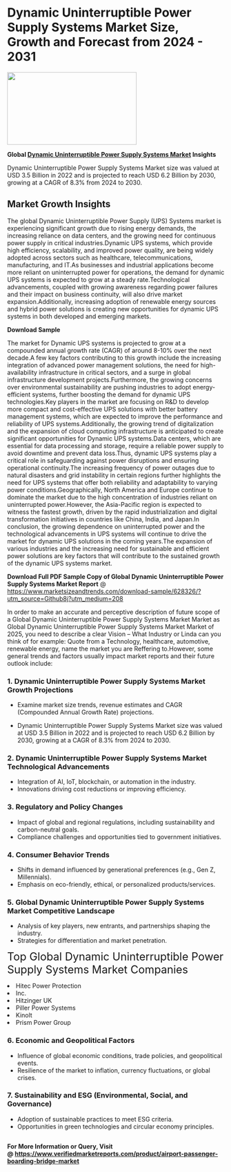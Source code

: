 <H1>Dynamic Uninterruptible Power Supply Systems Market Size, Growth and Forecast from 2024 - 2031</H1><img class="aligncenter size-medium wp-image-584254" src="https://thirdeyenews.in/wp-content/uploads/2024/09/Global-Market-Research-300x168.jpeg" alt="" width="300" height="168" /><p><strong>Global&nbsp;<a href="https://www.marketsizeandtrends.com/download-sample/628326/?utm_source=Github8j?utm_medium=208">Dynamic Uninterruptible Power Supply Systems Market</a> Insights</strong></p><p>Dynamic Uninterruptible Power Supply Systems Market size was valued at USD 3.5 Billion in 2022 and is projected to reach USD 6.2 Billion by 2030, growing at a CAGR of 8.3% from 2024 to 2030.</p><p><h2>Market Growth Insights</h2> <p>The global Dynamic Uninterruptible Power Supply (UPS) Systems market is experiencing significant growth due to rising energy demands, the increasing reliance on data centers, and the growing need for continuous power supply in critical industries.Dynamic UPS systems, which provide high efficiency, scalability, and improved power quality, are being widely adopted across sectors such as healthcare, telecommunications, manufacturing, and IT.As businesses and industrial applications become more reliant on uninterrupted power for operations, the demand for dynamic UPS systems is expected to grow at a steady rate.Technological advancements, coupled with growing awareness regarding power failures and their impact on business continuity, will also drive market expansion.Additionally, increasing adoption of renewable energy sources and hybrid power solutions is creating new opportunities for dynamic UPS systems in both developed and emerging markets.</p> <p><strong>Download Sample</strong></p> <p>The market for Dynamic UPS systems is projected to grow at a compounded annual growth rate (CAGR) of around 8-10% over the next decade.A few key factors contributing to this growth include the increasing integration of advanced power management solutions, the need for high-availability infrastructure in critical sectors, and a surge in global infrastructure development projects.Furthermore, the growing concerns over environmental sustainability are pushing industries to adopt energy-efficient systems, further boosting the demand for dynamic UPS technologies.Key players in the market are focusing on R&D to develop more compact and cost-effective UPS solutions with better battery management systems, which are expected to improve the performance and reliability of UPS systems.Additionally, the growing trend of digitalization and the expansion of cloud computing infrastructure is anticipated to create significant opportunities for Dynamic UPS systems.Data centers, which are essential for data processing and storage, require a reliable power supply to avoid downtime and prevent data loss.Thus, dynamic UPS systems play a critical role in safeguarding against power disruptions and ensuring operational continuity.The increasing frequency of power outages due to natural disasters and grid instability in certain regions further highlights the need for UPS systems that offer both reliability and adaptability to varying power conditions.Geographically, North America and Europe continue to dominate the market due to the high concentration of industries reliant on uninterrupted power.However, the Asia-Pacific region is expected to witness the fastest growth, driven by the rapid industrialization and digital transformation initiatives in countries like China, India, and Japan.In conclusion, the growing dependence on uninterrupted power and the technological advancements in UPS systems will continue to drive the market for dynamic UPS solutions in the coming years.The expansion of various industries and the increasing need for sustainable and efficient power solutions are key factors that will contribute to the sustained growth of the dynamic UPS systems market.</p> <p><span class=""><strong>Download Full PDF Sample Copy of Global Dynamic Uninterruptible Power Supply Systems Market Report</strong> @ <a href="https://www.marketsizeandtrends.com/download-sample/628326/?utm_source=Github8j?utm_medium=208" target="_blank">https://www.marketsizeandtrends.com/download-sample/628326/?utm_source=Github8j?utm_medium=208</a></span></p><p>In order to make an accurate and perceptive description of future scope of a Global&nbsp;Dynamic Uninterruptible Power Supply Systems Market Market as Global&nbsp;Dynamic Uninterruptible Power Supply Systems Market Market of 2025, you need to describe a clear Vision &ndash; What Industry or Linda can you think of for example: Quote from a Technology, healthcare, automotive, renewable energy, name the market you are Reffering to.However, some general trends and factors usually impact market reports and their future outlook include:</p><h3>1.&nbsp;<strong>Dynamic Uninterruptible Power Supply Systems Market Growth Projections</strong></h3><ul><li>Examine market size trends, revenue estimates and CAGR (Compounded Annual Growth Rate) projections.</li><li><p>Dynamic Uninterruptible Power Supply Systems Market size was valued at USD 3.5 Billion in 2022 and is projected to reach USD 6.2 Billion by 2030, growing at a CAGR of 8.3% from 2024 to 2030.</p></li></ul><h3>2.&nbsp;<strong>Dynamic Uninterruptible Power Supply Systems Market Technological Advancements</strong></h3><ul><li>Integration of AI, IoT, blockchain, or automation in the industry.</li><li>Innovations driving cost reductions or improving efficiency.</li></ul><h3>3.&nbsp;<strong>Regulatory and Policy Changes</strong></h3><ul><li>Impact of global and regional regulations, including sustainability and carbon-neutral goals.</li><li>Compliance challenges and opportunities tied to government initiatives.</li></ul><h3>4.&nbsp;<strong>Consumer Behavior Trends</strong></h3><ul><li>Shifts in demand influenced by generational preferences (e.g., Gen Z, Millennials).</li><li>Emphasis on eco-friendly, ethical, or personalized products/services.</li></ul><h3>5.&nbsp;<strong>Global Dynamic Uninterruptible Power Supply Systems Market Competitive Landscape</strong></h3><ul><li>Analysis of key players, new entrants, and partnerships shaping the industry.</li><li>Strategies for differentiation and market penetration.</li></ul><p data-pm-slice="1 1 []"><span style="color: inherit; font-family: inherit; font-size: 25px;">Top Global Dynamic Uninterruptible Power Supply Systems Market Companies</span></p><div class="" data-test-id=""><p><li>Hitec Power Protection</li><li> Inc.</li><li> Hitzinger UK</li><li> Piller Power Systems</li><li> Kinolt</li><li> Prism Power Group</li></p></div><h3>6.&nbsp;<strong>Economic and Geopolitical Factors</strong></h3><ul><li>Influence of global economic conditions, trade policies, and geopolitical events.</li><li>Resilience of the market to inflation, currency fluctuations, or global crises.</li></ul><h3>7.&nbsp;<strong>Sustainability and ESG (Environmental, Social, and Governance)</strong></h3><ul><li>Adoption of sustainable practices to meet ESG criteria.</li><li>Opportunities in green technologies and circular economy principles.</li></ul><h2><strong style="font-size: 14px;">For More Information or Query, Visit @&nbsp;</strong><a style="background-color: #ffffff; font-size: 14px;" href="https://www.marketsizeandtrends.com/report/dynamic-uninterruptible-power-supply-systems-market/" target="_blank">https://www.verifiedmarketreports.com/product/airport-passenger-boarding-bridge-market</a></h2>